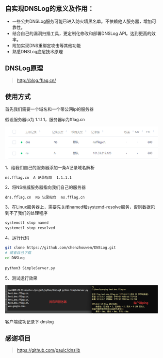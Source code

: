 ## 自实现DNSLog的意义及作用：

- 一些公共DNSLog服务可能已进入防火墙黑名单。不依赖他人服务器，增加可靠性。
- 结合自己的漏洞扫描工具，更定制化修改和部署DNSLog API。达到更高的效率。
- 附加实现DNS重绑定攻击等其他功能
- 熟悉DNSLog底层技术原理

## DNSLog原理
> http://blog.fflag.cn/

## 使用方式
首先我们需要一个域名和一个带公网ip的服务器

假设服务器ip为 1.1.1.1，服务器ip为fflag.cn

![image.png](img/1.png)

1、给我们自己的服务器添加一条A记录域名解析

```
ns.fflag.cn  A 记录指向  1.1.1.1
```

2、将NS权威服务器指向我们自己的服务器

```
dns.fflag.cn  NS 记录指向  ns.fflag.cn
```

3、在Linux服务器上，需要先关闭named和systemd-resolve服务，否则数据包到不了我们的处理程序

```bash
systemctl stop named
systemctl stop resolved
```

4、运行代码

```bash
git clone https://github.com/chenzhouwen/DNSLog.git
# 或者自己下载
cd DNSLog

python3 SimpleServer.py
```

5、测试运行效果

![image.png](img/2.png)

客户端成功记录下 dnslog

## 感谢项目
> https://github.com/paulc/dnslib